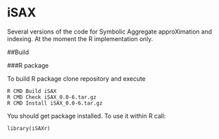 iSAX
====

Several versions of the code for Symbolic Aggregate approXimation and indexing. At the moment the R implementation only.

##Build


###R package


To build R package clone repository and execute
```
R CMD Build iSAX
R CMD Check iSAX_0.0-6.tar.gz
R CMD Install iSAX_0.0-6.tar.gz
```
You should get package installed. To use it within R call:
```
library(iSAXr)
```	


